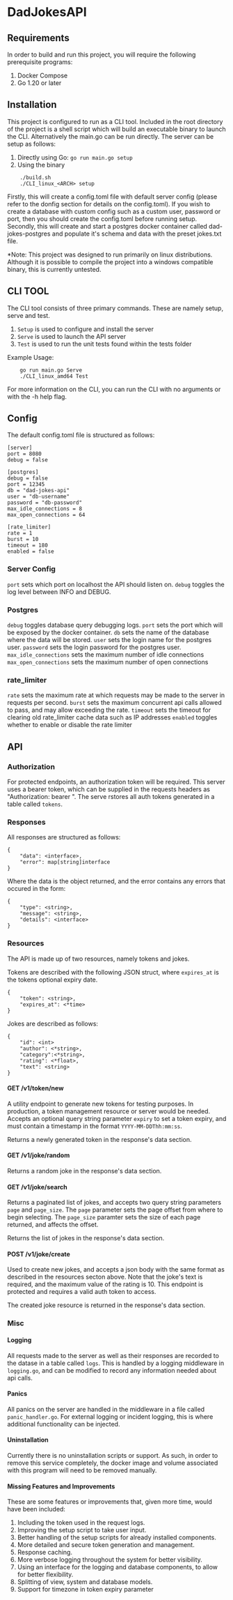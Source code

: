 # DadJokesAPI

## Requirements
In order to build and run this project, you will require the following prerequisite programs:

1. Docker Compose
2. Go 1.20 or later

## Installation
This project is configured to run as a CLI tool. Included in the root directory of the project is a shell script which will build an executable binary to launch the CLI. Alternatively the main.go can be run directly. The server can be setup as follows:

1. Directly using Go:
```go run main.go setup```
2. Using the binary
```
    ./build.sh
    ./CLI_linux_<ARCH> setup
```

Firstly, this will create a config.toml file with default server config (please refer to the donfig section for details on the config.toml). If you wish to create a database with custom config such as a custom user, password or port, then you should create the config.toml before running setup.
Secondly, this will create and start a postgres docker container called dad-jokes-postgres and populate it's schema and data with the preset jokes.txt file.

*Note: This project was designed to run primarily on linux distributions. Although it is possible to compile the project into a windows compatible binary, this is currently untested.

## CLI TOOL
The CLI tool consists of three primary commands. These are namely setup, serve and test.
1. ```Setup``` is used to configure and install the server
2. ```Serve``` is used to launch the API server
3. ```Test``` is used to run the unit tests found within the tests folder

Example Usage:
```
    go run main.go Serve
    ./CLI_linux_amd64 Test
```
For more information on the CLI, you can run the CLI with no arguments or with the -h help flag.

## Config
The default config.toml file is structured as follows:
```
[server]
port = 8080
debug = false

[postgres]
debug = false
port = 12345
db = "dad-jokes-api"
user = "db-username"
password = "db-password"
max_idle_connections = 8
max_open_connections = 64

[rate_limiter]
rate = 1
burst = 10
timeout = 180
enabled = false
```

### Server Config
```port``` sets which port on localhost the API should listen on.
```debug``` toggles the log level between INFO and DEBUG.

### Postgres
```debug``` toggles database query debugging logs.
```port``` sets the port which will be exposed by the docker container.
```db``` sets the name of the database where the data will be stored.
```user``` sets the login name for the postgres user.
```password``` sets the login password for the postgres user.
```max_idle_connections``` sets the maximum number of idle connections
```max_open_connections``` sets the maximum number of open connections

### rate_limiter
```rate``` sets the maximum rate at which requests may be made to the server in requests per second.
```burst``` sets the maximum concurrent api calls allowed to pass, and may allow exceeding the rate.
```timeout``` sets the timeout for clearing old rate_limiter cache data such as IP addresses
```enabled``` toggles whether to enable or disable the rate limiter

## API

### Authorization
For protected endpoints, an authorization token will be required. This server uses a bearer token, which can be supplied in the requests headers as "Authorization: bearer <token>". The serve rstores all auth tokens generated in a table called ```tokens```.

### Responses
All responses are structured as follows:
```
{
    "data": <interface>,
    "error": map[string]interface
}
```
Where the data is the object returned, and the error contains any errors that occured in the form:
```
{
    "type": <string>,
    "message": <string>,
    "details": <interface>
}
```

### Resources
The API is made up of two resources, namely tokens and jokes.

Tokens are described with the following JSON struct, where ```expires_at``` is the tokens optional expiry date.
```
{
    "token": <string>,
    "expires_at": <*time>
}
```

Jokes are described as follows:
```
{
    "id": <int>
    "author": <*string>,
    "category":<*string>,
    "rating": <*float>,
    "text": <string>
}
```

#### GET /v1/token/new
A utility endpoint to generate new tokens for testing purposes. In production, a token management resource or server would be needed.
Accepts an optional query string parameter ```expiry``` to set a token expiry, and must contain a timestamp in the format ```YYYY-MM-DDThh:mm:ss```.

Returns a newly generated token in the response's data section.

#### GET /v1/joke/random
Returns a random joke in the response's data section.

#### GET /v1/joke/search
Returns a paginated list of jokes, and accepts two query string parameters ```page``` and ```page_size```.
The ```page``` parameter sets the page offset from where to begin selecting.
The ```page_size``` paramter sets the size of each page returned, and affects the offset.

Returns the list of jokes in the response's data section.

#### POST /v1/joke/create
Used to create new jokes, and accepts a json body with the same format as described in the resources secton above. Note that the joke's text is required, and the maximum value of the rating is 10. This endpoint is protected and requires a valid auth token to access.

The created joke resource is returned in the response's data section.

### Misc

#### Logging
All requests made to the server as well as their responses are recorded to the datase in a table called ```logs```. This is handled by a logging middleware in ```logging.go```, and can be modified to record any information needed about api calls.

#### Panics
All panics on the server are handled in the middleware in a file called ```panic_handler.go```. For external logging or incident logging, this is where additional functionality can be injected.

#### Uninstallation
Currently there is no uninstallation scripts or support. As such, in order to remove this service completely, the docker image and volume associated with this program will need to be removed manually.

#### Missing Features and Improvements
These are some features or improvements that, given more time, would have been included:

1. Including the token used in the request logs.
2. Improving the setup script to take user input.
3. Better handling of the setup scripts for already installed components.
4. More detailed and secure token generation and management.
5. Response caching.
6. More verbose logging throughout the system for better visibility.
7. Using an interface for the logging and database components, to allow for better flexibility.
8. Splitting of view, system and database models.
9. Support for timezone in token expiry parameter
